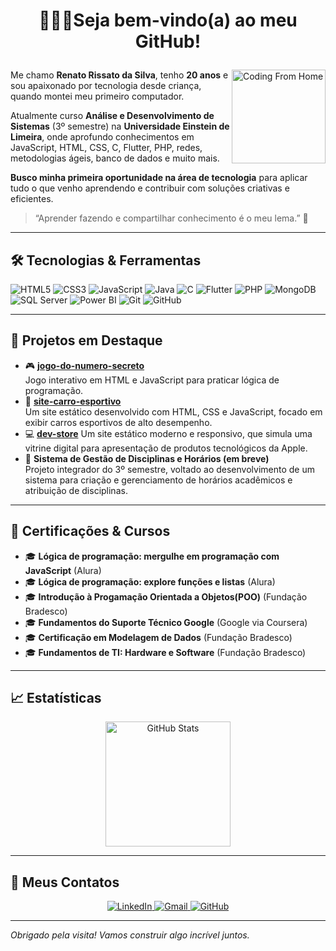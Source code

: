 # <p align="center"> 👨🏻‍💻Seja bem‑vindo(a) ao meu GitHub! </p>

<img align="right" src="https://media.giphy.com/media/M9gbBd9nbDrOTu1Mqx/giphy.gif" alt="Coding From Home" width="150"/>

Me chamo **Renato Rissato da Silva**, tenho **20 anos** e sou apaixonado por tecnologia desde criança, quando montei meu primeiro computador.

Atualmente curso **Análise e Desenvolvimento de Sistemas** (3º semestre) na **Universidade Einstein de Limeira**, onde aprofundo conhecimentos em JavaScript, HTML, CSS, C, Flutter, PHP, redes, metodologias ágeis, banco de dados e muito mais.

**Busco minha primeira oportunidade na área de tecnologia** para aplicar tudo o que venho aprendendo e contribuir com soluções criativas e eficientes.  

> “Aprender fazendo e compartilhar conhecimento é o meu lema.” 🚀  

---

## 🛠️ Tecnologias & Ferramentas

![HTML5](https://img.shields.io/badge/HTML5-E34F26?style=for-the-badge&logo=html5&logoColor=white)
![CSS3](https://img.shields.io/badge/CSS3-1572B6?style=for-the-badge&logo=css3&logoColor=white)
![JavaScript](https://img.shields.io/badge/JavaScript-F7DF1E?style=for-the-badge&logo=javascript&logoColor=black)
![Java](https://img.shields.io/badge/Java-007396?style=for-the-badge&logo=java&logoColor=white)
![C](https://img.shields.io/badge/C-00599C?style=for-the-badge&logo=c&logoColor=white)
![Flutter](https://img.shields.io/badge/Flutter-02569B?style=for-the-badge&logo=flutter&logoColor=white)
![PHP](https://img.shields.io/badge/PHP-777BB4?style=for-the-badge&logo=php&logoColor=white)
![MongoDB](https://img.shields.io/badge/MongoDB-47A248?style=for-the-badge&logo=mongodb&logoColor=white)
![SQL Server](https://img.shields.io/badge/SQL_Server-CC2927?style=for-the-badge&logo=microsoft-sql-server&logoColor=white)
![Power BI](https://img.shields.io/badge/Power%20BI-F2C811?style=for-the-badge&logo=power-bi&logoColor=white)
![Git](https://img.shields.io/badge/Git-F05032?style=for-the-badge&logo=git&logoColor=white)
![GitHub](https://img.shields.io/badge/GitHub-100000?style=for-the-badge&logo=github&logoColor=white)

---

## 🚀 Projetos em Destaque

- 🎮 **[jogo-do-numero-secreto](https://github.com/RenatoRissato/jogo-do-numero-secreto)**  
  Jogo interativo em HTML e JavaScript para praticar lógica de programação.  
- 🚗 **[site-carro-esportivo ](https://github.com/RenatoRissato/site-carro-esportivo )**  
  Um site estático desenvolvido com HTML, CSS e JavaScript, focado em exibir carros esportivos de alto desempenho.
- 💻 **[dev-store](https://github.com/RenatoRissato/dev-store)**
  Um site estático moderno e responsivo, que simula uma vitrine digital para apresentação de produtos tecnológicos da Apple.
- 📅 **Sistema de Gestão de Disciplinas e Horários (em breve)**  
  Projeto integrador do 3º semestre, voltado ao desenvolvimento de um sistema para criação e gerenciamento de horários acadêmicos e atribuição de disciplinas.

---

## 🏅 Certificações & Cursos

- 🎓 **Lógica de programação: mergulhe em programação com JavaScript** (Alura) 
- 🎓 **Lógica de programação: explore funções e listas** (Alura) 
- 🎓 **Introdução à Progamação Orientada a Objetos(POO)** (Fundação Bradesco) 
- 🎓 **Fundamentos do Suporte Técnico Google** (Google via Coursera)  
- 🎓 **Certificação em Modelagem de Dados** (Fundação Bradesco)     
- 🎓 **Fundamentos de TI: Hardware e Software** (Fundação Bradesco)
---

## 📈 Estatísticas

<p align="center">
  <img 
    alt="GitHub Stats" 
    height="200" 
    src="https://github-readme-stats.vercel.app/api/top-langs/?username=RenatoRissato&theme=tokyonight&layout=compact&custom_title=Tecnologias&langs_count=9" 
  />
</p>

---

## 🔗 Meus Contatos

<p align="center">
  <a href="https://www.linkedin.com/in/renatorissatodasilva" target="_blank">
    <img src="https://img.shields.io/badge/LinkedIn-0A66C2?style=for-the-badge&logo=linkedin&logoColor=white" alt="LinkedIn"/>
  </a>
  <a href="mailto:renatorissatodasilva55@gmail.com" target="_blank">
    <img src="https://img.shields.io/badge/Gmail-D14836?style=for-the-badge&logo=gmail&logoColor=white" alt="Gmail"/>
  </a>
  <a href="https://github.com/RenatoRissato" target="_blank">
    <img src="https://img.shields.io/badge/GitHub-100000?style=for-the-badge&logo=github&logoColor=white" alt="GitHub"/>
  </a>
</p>

---

_Obrigado pela visita! Vamos construir algo incrível juntos._  
